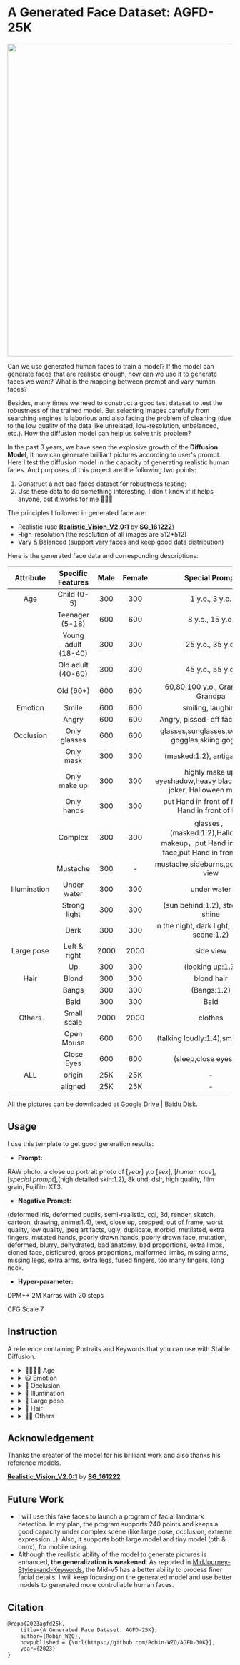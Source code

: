 # A Generated Face Dataset: AGFD-25K

<div align=center>
    <img src=https://github.com/Robin-WZQ/AGFD-30/blob/main/logo.png width="700"/>
</div>

Can we use generated human faces to train a model? If the model can generate faces that are realistic enough, how can we use it to generate faces we want? What is the mapping between prompt and vary human faces?

Besides, many times we need to construct a good test dataset to test the robustness of the trained model. But selecting images carefully from searching engines is laborious and also facing the problem of cleaning (due to the low quality of the data like unrelated, low-resolution, unbalanced, etc.). How the diffusion model can help us solve this problem?

In the past 3 years, we have seen the explosive growth of the **Diffusion Model**, it now can generate brilliant pictures according to user's prompt. Here I test the diffusion model in the capacity of generating realistic human faces. And purposes of this project are the following two points:

1. Construct a not bad faces dataset for robustness testing;
2. Use these data to do something interesting. I don't know if it helps anyone, but it works for me 🤣🤣🤣 

The principles I followed in generated face are:

- Realistic (use **[Realistic_Vision_V2.0:1](https://civitai.com/models/4201/realistic-vision-v20)** by **[SG_161222](https://civitai.com/user/SG_161222)**)
- High-resolution (the resolution of all images are 512*512)
- Vary & Balanced (support vary faces and keep good data distribution)

Here is the generated face data and corresponding descriptions:

|  Attribute   |  Specific Features  | Male | Female |                        Special Prompt                        |
| :----------: | :-----------------: | :--: | :----: | :----------------------------------------------------------: |
|     Age      |     Child (0-5)     | 300  |  300   |                        1 y.o., 3 y.o.                        |
|              |   Teenager (5-18)   | 600  |  600   |                       8 y.o., 15 y.o.                        |
|              | Young adult (18-40) | 300  |  300   |                       25 y.o., 35 y.o.                       |
|              |  Old adult (40-60)  | 300  |  300   |                       45 y.o., 55 y.o.                       |
|              |      Old (60+)      | 600  |  600   |               60,80,100 y.o., Grandma，Grandpa               |
|   Emotion    |        Smile        | 600  |  600   |                      smiling, laughing                       |
|              |        Angry        | 600  |  600   |               Angry, pissed-off face, yelling                |
|  Occlusion   |    Only glasses     | 600  |  600   |     glasses,sunglasses,swimming goggles,skiing goggles,      |
|              |      Only mask      | 300  |  300   |                  (masked:1.2), antigas mask                  |
|              |    Only make up     | 300  |  300   | highly make up, eyeshadow,heavy black eyeliner, joker, Halloween makeup |
|              |     Only hands      | 300  |  300   |     put Hand in front of face,put Hand in front of hair      |
|              |       Complex       | 300  |  300   | glasses，(masked:1.2),Halloween makeup，put Hand in front of face,put Hand in front of hair |
|              |      Mustache       | 300  |   -    |             mustache,sideburns,goatee,front view             |
| Illumination |     Under water     | 300  |  300   |                         under water                          |
|              |    Strong light     | 300  |  300   |              (sun behind:1.2), strong sun shine              |
|              |        Dark         | 300  |  300   |       in the night, dark light, (very dark scene:1.2)        |
|  Large pose  |    Left & right     | 2000 |  2000  |                          side view                           |
|              |         Up          | 300  |  300   |                       (looking up:1.3)                       |
|     Hair     |        Blond        | 300  |  300   |                          blond hair                          |
|              |        Bangs        | 300  |  300   |                         (Bangs:1.2)                          |
|              |        Bald         | 300  |  300   |                             Bald                             |
|    Others    |     Small scale     | 2000 |  2000  |                           clothes                            |
|              |     Open Mouse      | 600  |  600   |              (talking loudly:1.4),smile,neutral              |
|              |     Close Eyes      | 600  |  600   |                    (sleep,close eyes:1.4)                    |
|     ALL      |       origin        | 25K  |  25K   |                              -                               |
|              |       aligned       | 25K  |  25K   |                              -                               |

All the pictures can be downloaded at Google Drive | Baidu Disk.

## Usage

I use this template to get good generation results:

- **Prompt:**

RAW photo, a close up portrait photo of [*year*] y.o [*sex*], [*human race*],[*special prompt*],(high detailed skin:1.2), 8k uhd, dslr, high quality, film grain, Fujifilm XT3.

- **Negative Prompt:**

(deformed iris, deformed pupils, semi-realistic, cgi, 3d, render, sketch, cartoon, drawing, anime:1.4), text, close up, cropped, out of frame, worst quality, low quality, jpeg artifacts, ugly, duplicate, morbid, mutilated, extra fingers, mutated hands, poorly drawn hands, poorly drawn face, mutation, deformed, blurry, dehydrated, bad anatomy, bad proportions, extra limbs, cloned face, disfigured, gross proportions, malformed limbs, missing arms, missing legs, extra arms, extra legs, fused fingers, too many fingers, long neck.

- **Hyper-parameter:**

DPM++ 2M Karras with 20 steps

CFG Scale 7

## Instruction

A reference containing Portraits and Keywords that you can use with Stable Diffusion.

- <details><summary> 👨‍👩‍👧‍👦 Age </summary><p><div align="center">

  | 1 y.o., 3 y.o., boy | 1 y.o., 3 y.o., girl |
  | :-----------------: | :------------------: |
  |       ![young_child_small](https://user-images.githubusercontent.com/60317828/230921787-eae427f4-2655-4fc8-9195-420186f6fe04.png)|        ![young_child_girl_small](https://user-images.githubusercontent.com/60317828/230921807-59d9291f-ea97-415f-a3a7-6648bab9f638.png)|

  <br>
  
  | 8 y.o., 15 y.o., boy | 8 y.o., 15 y.o., girl |
  | :------------------: | :-------------------: |
  |                ![teenager_man_small](https://user-images.githubusercontent.com/60317828/230921966-818d3088-4428-4e35-816d-5e0734dce315.png) |         ![teenager_woman_small](https://user-images.githubusercontent.com/60317828/230921910-37680c5c-a2be-4cd1-b256-661e787f270e.png)   |

  <br>
  
  | 25 y.o., 35 y.o., man | 25 y.o., 35 y.o., woman |
  | :-------------------: | :---------------------: |
  |            ![young_adult_man_small](https://user-images.githubusercontent.com/60317828/230922592-21961c2c-faa1-42ae-906c-4fa06090dd55.png)|      ![young_adult_woman_small](https://user-images.githubusercontent.com/60317828/230925134-f457837e-77a5-44bf-b0b7-a6a0612680a5.png)          |

  <br>
  
  | 45 y.o., 55 y.o., man | 45 y.o., 55 y.o., woman |
  | :-------------------: | :---------------------: |
  |              ![old_adult_man_small](https://user-images.githubusercontent.com/60317828/230922649-00d3c796-bc83-42b1-8fc2-e19b8e77b56e.png)         |            ![old_adult_woman_small](https://user-images.githubusercontent.com/60317828/230922504-95a1249d-e5f2-4a9c-bcd5-6762beed53ed.png) |

  <br>
  
  | 60,80,100 y.o., man, grandpa | 60,80,100 y.o., woman,  grandma |
  | :--------------------------: | :-----------------------------: |
  |               ![Old_man_small](https://user-images.githubusercontent.com/60317828/230925226-7c507214-f8d3-4fb7-8dac-a12cd32082a8.png)          |                        ![old_woman_small](https://user-images.githubusercontent.com/60317828/231047264-152b8f4e-1182-4384-ad21-dae56cabe6ca.png)         |

- <details><summary> 😃 Emotion </summary><p><div align="center">

  | smiling, laughing, man | smiling, laughing, woman |
  | :--------------------: | :----------------------: |
  |            ![smile_man_small](https://user-images.githubusercontent.com/60317828/230925316-a333694d-a954-4af7-bc4b-8c82235658e2.png)            |               ![smile_woman_small](https://user-images.githubusercontent.com/60317828/230925301-196ca6ff-ab27-49f2-bf5b-2fc6d17dc875.png)           |

  <br>

  | Angry, pissed-off face, yelling, man | Angry, pissed-off face, yelling, woman |
  | :----------------------------------: | :------------------------------------: |
  |            ![angry_man png_small](https://user-images.githubusercontent.com/60317828/230921290-1a560151-1ae1-4344-9b83-88a31d202d6c.png)                          |                          ![angry_woman_small](https://user-images.githubusercontent.com/60317828/231047315-a88d0635-98d5-4efa-9a67-8547138bbdeb.png)              |

- <details><summary> 🥸 Occlusion </summary><p><div align="center">

  | glasses,sunglasses,swimming goggles,skiing goggles, man | glasses,sunglasses,swimming goggles,skiing goggles, woman |
  | :-----------------------------------------------------: | :-------------------------------------------------------: |
  |                  ![glasses_man_small](https://user-images.githubusercontent.com/60317828/231047342-d98dcbbb-9a3e-4fac-816b-8e3fc894e559.png)                                       |                              ![glasses_Woman_small](https://user-images.githubusercontent.com/60317828/231047362-f9faff25-197d-4ccc-80d3-b58b9034403e.png)                             |

  <br>

  | (masked:1.2), antigas mask, man | (masked:1.2), antigas mask, woman |
  | :-----------------------------: | :-------------------------------: |
  |          ![mask_man_small](https://user-images.githubusercontent.com/60317828/231047415-c48c7579-234a-4256-9222-ae7a5e045b3b.png)          |                              ![mask_woman_small](https://user-images.githubusercontent.com/60317828/231047504-8fc9d908-7a04-4432-a5c0-83de6a547255.png)     |

  <br>

  | highly make up, eyeshadow,heavy black eyeliner, joker, Halloween makeup, man | highly make up, eyeshadow,heavy black eyeliner, joker, Halloween makeup, woman |
  | :----------------------------------------------------------: | :----------------------------------------------------------: |
  |                                       ![makeup_man_small](https://user-images.githubusercontent.com/60317828/231047659-95262578-e0f1-417a-98cf-bb1d7bc988b0.png)                       |                                  ![makeup_woman_small](https://user-images.githubusercontent.com/60317828/231047639-04f0e031-dbb9-469e-ad79-a52f3c84ab48.png)                            |

  <br>

  | put Hand in front of face, put Hand in front of hair, man | put Hand in front of face, put Hand in front of hair, woman |
  | :-------------------------------------------------------: | :---------------------------------------------------------: |
  |                                      ![hand_man_small](https://user-images.githubusercontent.com/60317828/231047682-3593e531-043a-4a41-88e7-c7bbce34fd82.png)                     |                                            ![hand_Woman_small](https://user-images.githubusercontent.com/60317828/231047697-6113d99c-462b-47ca-bbec-fa353cb01259.png)                 |

  <br>

  | glasses，(masked:1.2), Halloween makeup，put Hand in front of face, put Hand in front of hair, man | glasses，(masked:1.2), Halloween makeup，put Hand in front of face, put Hand in front of hair, woman |
  | :----------------------------------------------------------: | :----------------------------------------------------------: |
  |                        ![complex_man_small](https://user-images.githubusercontent.com/60317828/231047722-b0089d11-b441-4ec0-9df0-58b12abaad7d.png)                                      |                                            ![complex_woman_small](https://user-images.githubusercontent.com/60317828/231047732-c593a4a8-5ed1-4bd9-9a0a-b57350948607.png)                  |

- <details><summary> 🔆 Illumination </summary><p><div align="center">

  | under water, man | under water, woman |
  | :--------------: | :----------------: |
  |         ![under_water_man_small](https://user-images.githubusercontent.com/60317828/231047856-2ec1c35e-e748-4e7b-a0cb-9dcedce40d01.png)         |         ![under_water_woman_small](https://user-images.githubusercontent.com/60317828/231047867-1f2a1644-5f2c-4509-85e6-510e829d0967.png)           |
  
  <br>

  | (sun behind:1.2), strong sun shine, man | (sun behind:1.2), strong sun shine, woman |
  | :-------------------------------------: | :---------------------------------------: |
  |                          ![sun_behind_man_small](https://user-images.githubusercontent.com/60317828/231047908-0114d0c5-a992-4e1d-a943-bb93e30bd6b3.png)               |                  ![sun_behind_woman_small](https://user-images.githubusercontent.com/60317828/231047920-2d904852-77ae-4ec8-90ca-b1e04c8a98bf.png)                         |

  <br>

  | in the night, dark light, (very dark scene:1.2), man | in the night, dark light, (very dark scene:1.2), woman |
  | :--------------------------------------------------: | :----------------------------------------------------: |
  |                         ![dark_man_small](https://user-images.githubusercontent.com/60317828/231047941-7a2f19ac-2cb7-4efa-b8b7-5aa735947867.png)                             |                                ![dark_woman_small](https://user-images.githubusercontent.com/60317828/231047949-b6246475-703b-43bf-b040-f2e3828b2338.png)                        |

- <details><summary> 🔭 Large pose </summary><p><div align="center">

  | side view, man | side view, woman |
  | :------------: | :--------------: |
  |       ![sideview_man_small](https://user-images.githubusercontent.com/60317828/231048001-a00fc301-658a-4eee-aeb8-95b4974beb81.png)         |        ![sideview_woman_small](https://user-images.githubusercontent.com/60317828/231047986-f455ea7e-4947-4034-a939-123705407819.png)          |

  <br>

  | (looking up:1.3), man | (looking up:1.3), woman |
  | :-------------------: | :---------------------: |
  |               ![up_man_small](https://user-images.githubusercontent.com/60317828/231048047-b0b15f91-c66a-4cb8-8fa6-564e45249186.png)        |                 ![up_woman_small](https://user-images.githubusercontent.com/60317828/231048033-f25194e4-0dc0-49c6-a371-d34048c377db.png)        |

- <details><summary> 🦱 Hair </summary><p><div align="center">

  | blond hair, man | blond hair, woman |
  | :--------: | :--------: |
  |      ![blond_man_small](https://user-images.githubusercontent.com/60317828/231630521-1c0ba435-3465-4d92-a31f-8c56315bbed5.png)      |         ![blond_woman_small](https://user-images.githubusercontent.com/60317828/231630529-9c97dbd6-4e1b-4025-b43c-9bc55c406b06.png)   |

  <br>
  
  | (Bangs:1.2), man | (Bangs:1.2), woman |
  | :---------: | :---------: |
  |      ![bang_man_small](https://user-images.githubusercontent.com/60317828/231630561-6bd1e8e2-3fe1-4319-bf37-74c987b00c5b.png)       |        ![bang_woman_small](https://user-images.githubusercontent.com/60317828/231630568-8a7e4aea-5eba-47c7-9f14-7ab7c7276d0b.png)     |
  
  <br>

  | Bald, man | Bald, woman |
  | :--: | :--: |
  |    ![bald_man_small](https://user-images.githubusercontent.com/60317828/231630591-3532cf89-6314-4cb9-8d3d-ec28fbe70d17.png)  |   ![bald_woman_small](https://user-images.githubusercontent.com/60317828/231630607-c46726f9-88e8-4d7b-8c6e-0811ee0c1c17.png)   |

- <details><summary> 🧑‍💻 Others </summary><p><div align="center">

  | clothes, man | clothes, woman |
  | :-----: | :-----: |
  |         |         |
  
  <br>

  | mustache,sideburns,goatee,front view, man | mustache,sideburns,goatee,front view, woman |
  | :----------------------------------: | :----------------------------------: |
  |                      ![mustache_man_small](https://user-images.githubusercontent.com/60317828/231630899-dfa1df68-78d2-4608-8ebb-82f048e10777.png)                |               cannot generate 💔                  |
  
  <br>

  | (talking loudly:1.4),smile,neutral, man | (talking loudly:1.4),smile,neutral, woman |
  | :--------------------------------: | :--------------------------------: |
  |                   ![oen_mouse_man_small](https://user-images.githubusercontent.com/60317828/231630953-ce42adc8-37d2-4c20-a721-3e5d153e77e9.png)                 |                            ![open_mouse_woman_small](https://user-images.githubusercontent.com/60317828/231631009-3dc1f7ea-02eb-4921-ace7-86d98659c00c.png)        |
  
  <br>

  | (sleepy,close eyes:1.4), man | (sleepy,close eyes:1.4), woman |
  | :---------------------: | :---------------------: |
  |            ![close_eye_man_small](https://user-images.githubusercontent.com/60317828/231631079-ab1dedbc-9af5-44df-ab8e-074a97de42bd.png)             |                         |
  


## Acknowledgement

Thanks the creator of the model for his brilliant work and also thanks his reference models. 

 **[Realistic_Vision_V2.0:1](https://civitai.com/models/4201/realistic-vision-v20)** by **[SG_161222](https://civitai.com/user/SG_161222)**

## Future Work

- I will use this fake faces to launch a program of facial landmark detection. In my plan, the program supports 240 points and keeps a good capacity under complex scene (like large pose, occlusion, extreme expression…). Also, it supports both large model and tiny model (pth & onnx), for mobile using.
- Although the realistic ability of the model to generate pictures is enhanced, **the generalization is weakened**. As reported in [MidJourney-Styles-and-Keywords](https://github.com/willwulfken/MidJourney-Styles-and-Keywords-Reference/blob/main/Pages/MJ_V5/Style_Pages/V5_Alpha_1.md),  the Mid-v5 has a better ability to process finer facial details. I will keep focusing on the generated model and use better models to generated more controllable human faces. 

## Citation

```
@repo{2023agfd25k,
    title={A Generated Face Dataset: AGFD-25K},
    author={Robin_WZQ},
    howpublished = {\url{https://github.com/Robin-WZQ/AGFD-30K}},
    year={2023}
}
```
